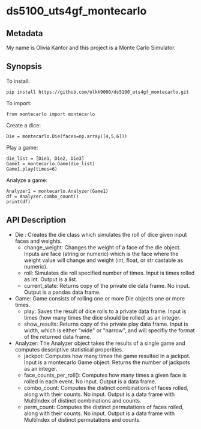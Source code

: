 # ds5100_uts4gf_montecarlo


## Metadata
 My name is Olivia Kantor and this project is a Monte Carlo Simulator. 


## Synopsis

To install:
```
pip install https://github.com/olkk9000/ds5100_uts4gf_montecarlo.git
```

To import:
```
from montecarlo import montecarlo
```

Create a dice:
```
Die = montecarlo.Die(faces=np.array([4,5,6]))
```

Play a game:
```
die_list = [Die1, Die2, Die3]
Game1 = montecarlo.Game(die_list)
Game1.play(times=6)
```

Analyze a game:
```
Analyzer1 = montecarlo.Analyzer(Game1)
df = Analyzer.combo_count()
print(df)
```

## API Description
- Die : Creates the die class which simulates the roll of dice given input faces and weights.
    - change_weight: Changes the weight of a face of the die object. Inputs are face (string or numeric) which is the face where the weight value will change and weight (int, float, or str castable as numeric).
    - roll: Simulates die roll specified number of times. Input is times rolled as int. Output is a list.
    - current_state: Returns copy of the private die data frame. No input. Output is a pandas data frame. 
- Game: Game consists of rolling one or more Die objects one or more times.
    - play: Saves the result of dice rolls to a private data frame. Input is times (how many times the dice should be rolled) as an integer.
    - show_results: Returns copy of the private play data frame. Input is width, which is either "wide" or "narrow", and will specifiy the format of the returned data frame.
- Analyzer: The Analyzer object takes the results of a single game and computes descriptive statistical properities.
    - jackpot: Computes how many times the game resulted in a jackpot. Input is a montecarlo Game object. Returns the number of jackpots as an integer.
    - face_counts_per_roll(): Computes how many times a given face is rolled in each event. No input. Output is a data frame.
    - combo_count: Computes the distinct combinations of faces rolled, along with their counts. No input. Output is a data frame with MultiIndex of distinct combinations and counts.
    - perm_count: Computes the distinct permutations of faces rolled, along with their counts. No input. Output is a data frame with MultiIndex of distinct permutations and counts.






